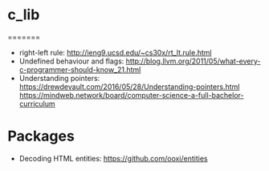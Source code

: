 
# c_lib 
=======

* right-left rule: http://ieng9.ucsd.edu/~cs30x/rt_lt.rule.html
* Undefined behaviour and flags: http://blog.llvm.org/2011/05/what-every-c-programmer-should-know_21.html
* Understanding pointers: https://drewdevault.com/2016/05/28/Understanding-pointers.html
https://mindweb.network/board/computer-science-a-full-bachelor-curriculum

Packages
========

* Decoding HTML entities: https://github.com/ooxi/entities
